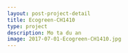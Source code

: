 ```yaml
---
layout: post-project-detail
title: Ecogreen-CH1410
type: project
description: Mo ta du an
image: 2017-07-01-Ecogreen-CH1410.jpg
---
```


